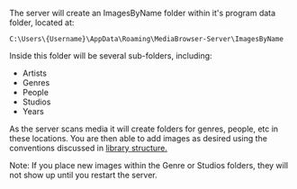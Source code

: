 The server will create an ImagesByName folder within it's program data folder, located at:

`C:\Users\{Username}\AppData\Roaming\MediaBrowser-Server\ImagesByName`

Inside this folder will be several sub-folders, including:

* Artists
* Genres
* People
* Studios
* Years

As the server scans media it will create folders for genres, people, etc in these locations. You are then able to add images as desired using the conventions discussed in [library structure.](https://github.com/MediaBrowser/MediaBrowser/wiki/Library-Structure)

Note: If you place new images within the Genre or Studios folders, they will not show up until you restart the server.